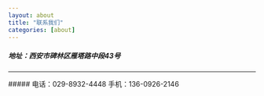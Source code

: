 ```yaml
---
layout: about
title: "联系我们"
categories: [about]
---
```

##### 地址：西安市碑林区雁塔路中段43号
<hr>
##### 电话：029-8932-4448   手机：136-0926-2146
